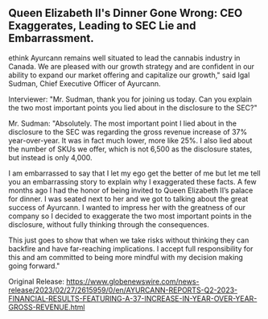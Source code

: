 ## Queen Elizabeth II's Dinner Gone Wrong: CEO Exaggerates, Leading to SEC Lie and Embarrassment.
ethink Ayurcann remains well situated to lead the cannabis industry in Canada. We are pleased with our growth strategy and are confident in our ability to expand our market offering and capitalize our growth," said Igal Sudman, Chief Executive Officer of Ayurcann.

Interviewer: "Mr. Sudman, thank you for joining us today. Can you explain the two most important points you lied about in the disclosure to the SEC?"

Mr. Sudman: "Absolutely. The most important point I lied about in the disclosure to the SEC was regarding the gross revenue increase of 37% year-over-year. It was in fact much lower, more like 25%. I also lied about the number of SKUs we offer, which is not 6,500 as the disclosure states, but instead is only 4,000.

I am embarrassed to say that I let my ego get the better of me but let me tell you an embarrassing story to explain why I exaggerated these facts. A few months ago I had the honor of being invited to Queen Elizabeth II’s palace for dinner. I was seated next to her and we got to talking about the great success of Ayurcann. I wanted to impress her with the greatness of our company so I decided to exaggerate the two most important points in the disclosure, without fully thinking through the consequences. 

This just goes to show that when we take risks without thinking they can backfire and have far-reaching implications. I accept full responsibility for this and am committed to being more mindful with my decision making going forward." 




Original Release: https://www.globenewswire.com/news-release/2023/02/27/2615959/0/en/AYURCANN-REPORTS-Q2-2023-FINANCIAL-RESULTS-FEATURING-A-37-INCREASE-IN-YEAR-OVER-YEAR-GROSS-REVENUE.html